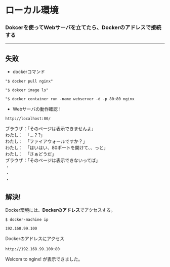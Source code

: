 # ローカル環境

### Dokcerを使ってWebサーバを立てたら、Dockerのアドレスで接続する

---

## 失敗

- dockerコマンド    

~~~  
"$ docker pull nginx"  

"$ dokcer image ls"  

"$ docker container run -name webserver -d -p 80:80 nginx  
~~~


- Webサーバの動作確認！  

~~~  
http://localhost:80/  
~~~ 
  

ブラウザ：「そのページは表示できませんよ」  
わたし：　「... ? ?」  
わたし：　「ファイアウォールですか？」  
わたし：　「はいはい、80ポートを開けて、、っと」  
わたし：　「さぁどうだ」  
ブラウザ：「そのページは表示できないってば」  
・  
・  
・  　


## 解決!  
  
Docker環境には、**Dockerのアドレス**でアクセスする。  　

~~~  
$ docker-machine ip

192.168.99.100
~~~  


Dockerのアドレスにアクセス  

~~~
http://192.168.99.100:80　　
~~~  

Welcom to nginx!  が表示できました。　　

